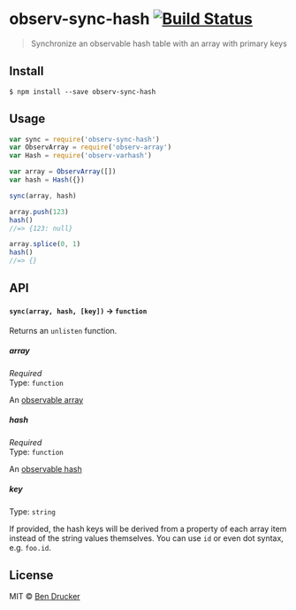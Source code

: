 # observ-sync-hash [![Build Status](https://travis-ci.org/bendrucker/observ-sync-hash.svg?branch=master)](https://travis-ci.org/bendrucker/observ-sync-hash)

> Synchronize an observable hash table with an array with primary keys


## Install

```
$ npm install --save observ-sync-hash
```


## Usage

```js
var sync = require('observ-sync-hash')
var ObservArray = require('observ-array')
var Hash = require('observ-varhash')

var array = ObservArray([])
var hash = Hash({})

sync(array, hash)

array.push(123)
hash()
//=> {123: null}

array.splice(0, 1)
hash()
//=> {}
```

## API

#### `sync(array, hash, [key])` -> `function`

Returns an `unlisten` function.

##### array

*Required*  
Type: `function`

An [observable array](https://github.com/raynos/observ-array)

##### hash

*Required*  
Type: `function`

An [observable hash](https://github.com/nrw/observ-varhash)

##### key

Type: `string`

If provided, the hash keys will be derived from a property of each array item instead of the string values themselves. You can use `id` or even dot syntax, e.g. `foo.id`.


## License

MIT © [Ben Drucker](http://bendrucker.me)
